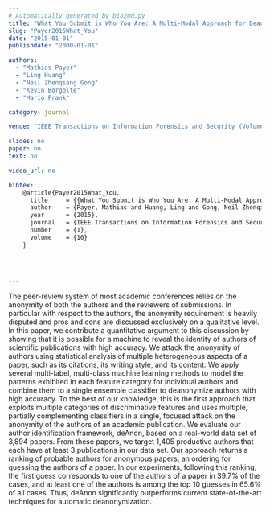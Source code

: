 ```yaml
---
# Automatically generated by bib2md.py
title: "What You Submit is Who You Are: A Multi-Modal Approach for Deanonymizing Scientific Publications"
slug: "Payer2015What_You"
date: "2015-01-01"
publishdate: "2000-01-01"

authors:
  - "Mathias Payer"
  - "Ling Huang"
  - "Neil Zhenqiang Gong"
  - "Kevin Borgolte"
  - "Mario Frank"

category: journal

venue: "IEEE Transactions on Information Forensics and Security (Volume 10, Issue 1)"

slides: no
paper: no
text: no

video_url: no

bibtex: |
    @article{Payer2015What_You,
      title     = {{What You Submit is Who You Are: A Multi-Modal Approach for Deanonymizing Scientific Publications}},
      author    = {Payer, Mathias and Huang, Ling and Gong, Neil Zhenqiang and Borgolte, Kevin and Frank, Mario},
      year      = {2015},
      journal   = {IEEE Transactions on Information Forensics and Security},
      number    = {1},
      volume    = {10}
    }




---
```


The peer-review system of most academic conferences relies on the anonymity of both the authors and the reviewers of submissions. In particular with respect to the authors, the anonymity requirement is heavily disputed and pros and cons are discussed exclusively on a qualitative level.  In this paper, we contribute a quantitative argument to this discussion by showing that it is possible for a machine to reveal the identity of authors of scientific publications with high accuracy. We attack the anonymity of authors using statistical analysis of multiple heterogeneous aspects of a paper, such as its citations, its writing style, and its content. We apply several multi-label, multi-class machine learning methods to model the patterns exhibited in each feature category for individual authors and combine them to a single ensemble classifier to deanonymize authors with high accuracy. To the best of our knowledge, this is the first approach that exploits multiple categories of discriminative features and uses multiple, partially complementing classifiers in a single, focused attack on the anonymity of the authors of an academic publication.  We evaluate our author identification framework, deAnon, based on a real-world data set of 3,894 papers. From these papers, we target 1,405 productive authors that each have at least 3 publications in our data set. Our approach returns a ranking of probable authors for anonymous papers, an ordering for guessing the authors of a paper. In our experiments, following this ranking, the first guess corresponds to one of the authors of a paper in 39.7% of the cases, and at least one of the authors is among the top 10 guesses in 65.6% of all cases. Thus, deAnon significantly outperforms current state-of-the-art techniques for automatic deanonymization.